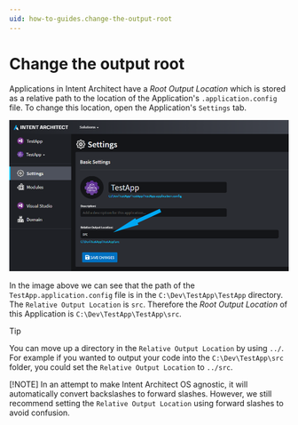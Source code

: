 ```yaml
---
uid: how-to-guides.change-the-output-root
---
```

# Change the output root

Applications in Intent Architect have a _Root Output Location_ which is stored as a relative path to the location of the Application's `.application.config` file. To change this location, open the Application's `Settings` tab.

![application-settings](images/application-settings.png)

In the image above we can see that the path of the `TestApp.application.config` file is in the `C:\Dev\TestApp\TestApp` directory. The `Relative Output Location` is `src`. Therefore the _Root Output Location_ of this Application is `C:\Dev\TestApp\TestApp\src`.

> [!TIP]
> You can move up a directory in the `Relative Output Location` by using `../`. For example if you wanted to output your code into the `C:\Dev\TestApp\src` folder, you could set the `Relative Output Location` to `../src`.
>
> [!NOTE]
> In an attempt to make Intent Architect OS agnostic, it will automatically convert backslashes to forward slashes. However, we still recommend setting the `Relative Output Location` using forward slashes to avoid confusion.
